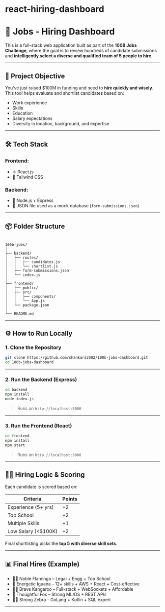 # react-hiring-dashboard
# 🚀 Jobs - Hiring Dashboard

This is a full-stack web application built as part of the **100B Jobs Challenge**, where the goal is to review hundreds of candidate submissions and **intelligently select a diverse and qualified team of 5 people to hire**.

---

## 🧠 Project Objective

You’ve just raised $100M in funding and need to **hire quickly and wisely**. This tool helps evaluate and shortlist candidates based on:

- Work experience
- Skills
- Education
- Salary expectations
- Diversity in location, background, and expertise

---

## 🛠 Tech Stack

### Frontend:
- ⚛️ React.js
- 📄 Tailwind CSS

### Backend:
- 🔧 Node.js + Express
- 📄 JSON file used as a mock database (`form-submissions.json`)

---

## 📦 Folder Structure

```

100b-jobs/
│
├── backend/
│   ├── routes/
│   │   ├── candidates.js
│   │   └── shortlist.js
│   ├── form-submissions.json
│   └── index.js
│
├── frontend/
│   ├── public/
│   ├── src/
│   │   ├── components/
│   │   └── App.js
│   └── package.json
│
└── README.md

````

---

## ⚙️ How to Run Locally

### 1. Clone the Repository

```bash
git clone https://github.com/shankars2002/100b-jobs-dashboard.git
cd 100b-jobs-dashboard
````

---

### 2. Run the Backend (Express)

```bash
cd backend
npm install
node index.js
```

> Runs on `http://localhost:5000`

---

### 3. Run the Frontend (React)

```bash
cd frontend
npm install
npm start
```

> Runs on `http://localhost:3000`

---

## 🧑‍💼 Hiring Logic & Scoring

Each candidate is scored based on:

| Criteria             | Points |
| -------------------- | ------ |
| Experience (5+ yrs)  | +2     |
| Top School           | +2     |
| Multiple Skills      | +1     |
| Low Salary (<\$100K) | +2     |

Final shortlisting picks the **top 5 with diverse skill sets**.

---

## 📊 Final Hires (Example)

* 👩‍💻 Noble Flamingo – Legal + Engg + Top School
* 🧠 Energetic Iguana – 12+ skills + AWS + React + Cost-effective
* 👨‍🔧 Brave Kangaroo – Full-stack + WebSockets + Affordable
* 💼 Thoughtful Fox – Strong ML/DS + REST APIs
* 🧑‍💼 Strong Zebra – GoLang + Kotlin + SQL expert

---
